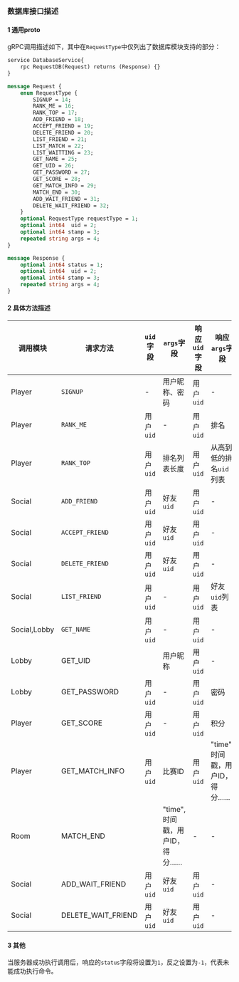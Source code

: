 ### 数据库接口描述

#### 1 通用proto

gRPC调用描述如下，其中在`RequestType`中仅列出了数据库模块支持的部分：

```protobuf
service DatabaseService{
    rpc RequestDB(Request) returns (Response) {}
}

message Request {
    enum RequestType {
        SIGNUP = 14; 
        RANK_ME = 16;
        RANK_TOP = 17;  
        ADD_FRIEND = 18;
        ACCEPT_FRIEND = 19;
        DELETE_FRIEND = 20;
        LIST_FRIEND = 21;
        LIST_MATCH = 22;
        LIST_WAITTING = 23;
        GET_NAME = 25;
        GET_UID = 26;
        GET_PASSWORD = 27;
        GET_SCORE = 28;
        GET_MATCH_INFO = 29;
        MATCH_END = 30;
        ADD_WAIT_FRIEND = 31;
        DELETE_WAIT_FRIEND = 32;
    }
    optional RequestType requestType = 1;
    optional int64  uid = 2;
    optional int64 stamp = 3;
    repeated string args = 4;
}

message Response {
    optional int64 status = 1;
    optional int64  uid = 2;
    optional int64 stamp = 3;
    repeated string args = 4;
}
```

#### 2 具体方法描述

| 调用模块     | 请求方法           | `uid`字段 | `args`字段                     | 响应`uid`字段 | 响应`args`字段                 |
| ------------ | ------------------ | --------- | ------------------------------ | ------------- | ------------------------------ |
| Player       | `SIGNUP`           | -         | 用户昵称、密码                 | 用户`uid`     | -                              |
| Player       | `RANK_ME`          | 用户`uid` | -                              | 用户`uid`     | 排名                           |
| Player       | `RANK_TOP`         | 用户`uid` | 排名列表长度                   | 用户`uid`     | 从高到低的排名`uid`列表        |
| Social       | `ADD_FRIEND`       | 用户`uid` | 好友`uid`                      | 用户`uid`     | -                              |
| Social       | `ACCEPT_FRIEND`    | 用户`uid` | 好友`uid`                      | 用户`uid`     | -                              |
| Social       | `DELETE_FRIEND`    | 用户`uid` | 好友`uid`                      | 用户`uid`     | -                              |
| Social       | `LIST_FRIEND`      | 用户`uid` | -                              | 用户`uid`     | 好友`uid`列表                  |
| Social,Lobby | `GET_NAME`         | 用户`uid` | -                              | 用户`uid`     | -                              |
| Lobby        | GET_UID            |           | 用户昵称                       | 用户`uid`     | -                              |
| Lobby        | GET_PASSWORD       | 用户`uid` | -                              | 用户`uid`     | 密码                           |
| Player       | GET_SCORE          | 用户`uid` | -                              | 用户`uid`     | 积分                           |
| Player       | GET_MATCH_INFO     | 用户`uid` | 比赛ID                         | 用户`uid`     | "time", 时间戳，用户ID，得分…… |
| Room         | MATCH_END          |           | "time", 时间戳，用户ID，得分…… | -             | -                              |
| Social       | ADD_WAIT_FRIEND    | 用户`uid` | 好友`uid`                      | 用户`uid`     | -                              |
| Social       | DELETE_WAIT_FRIEND | 用户`uid` | 好友`uid`                      | 用户`uid`     | -                              |

#### 3 其他

当服务器成功执行调用后，响应的`status`字段将设置为`1`，反之设置为`-1`，代表未能成功执行命令。